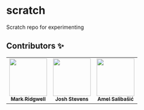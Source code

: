 # scratch

Scratch repo for experimenting

## Contributors ✨

<!-- ALL-CONTRIBUTORS-LIST:START - Do not remove or modify this section -->
<!-- prettier-ignore-start -->
<!-- markdownlint-disable -->
<table>
  <tr>
    <td align="center"><a href="https://www.markridgwell.com/"><img src="https://avatars0.githubusercontent.com/u/1020430?v=4" width="100px;" alt=""/><br /><sub><b>Mark Ridgwell</b></sub></a></td>
    <td align="center"><a href="https://www.joshstevens.io"><img src="https://avatars0.githubusercontent.com/u/18472422?v=4" width="100px;" alt=""/><br /><sub><b>Josh Stevens</b></sub></a></td>
    <td align="center"><a href="https://funfair.io"><img src="https://avatars2.githubusercontent.com/u/3589518?v=4" width="100px;" alt=""/><br /><sub><b>Amel Salibašić</b></sub></a></td>
  </tr>
</table>

<!-- markdownlint-enable -->
<!-- prettier-ignore-end -->
<!-- ALL-CONTRIBUTORS-LIST:END -->

